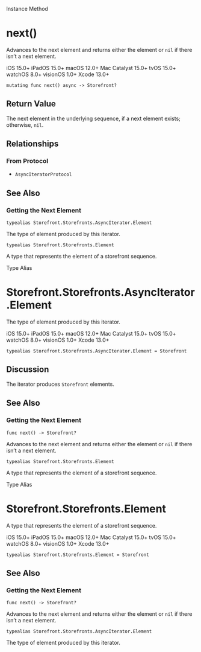 Instance Method

# next()

Advances to the next element and returns either the element or `nil` if there
isn’t a next element.

iOS 15.0+  iPadOS 15.0+  macOS 12.0+  Mac Catalyst 15.0+  tvOS 15.0+  watchOS
8.0+  visionOS 1.0+  Xcode 13.0+

    
    
    mutating func next() async -> Storefront?

## Return Value

The next element in the underlying sequence, if a next element exists;
otherwise, `nil`.

## Relationships

### From Protocol

  * `AsyncIteratorProtocol`

## See Also

### Getting the Next Element

`typealias Storefront.Storefronts.AsyncIterator.Element`

The type of element produced by this iterator.

`typealias Storefront.Storefronts.Element`

A type that represents the element of a storefront sequence.

Type Alias

# Storefront.Storefronts.AsyncIterator.Element

The type of element produced by this iterator.

iOS 15.0+  iPadOS 15.0+  macOS 12.0+  Mac Catalyst 15.0+  tvOS 15.0+  watchOS
8.0+  visionOS 1.0+  Xcode 13.0+

    
    
    typealias Storefront.Storefronts.AsyncIterator.Element = Storefront

## Discussion

The iterator produces `Storefront` elements.

## See Also

### Getting the Next Element

`func next() -> Storefront?`

Advances to the next element and returns either the element or `nil` if there
isn’t a next element.

`typealias Storefront.Storefronts.Element`

A type that represents the element of a storefront sequence.

Type Alias

# Storefront.Storefronts.Element

A type that represents the element of a storefront sequence.

iOS 15.0+  iPadOS 15.0+  macOS 12.0+  Mac Catalyst 15.0+  tvOS 15.0+  watchOS
8.0+  visionOS 1.0+  Xcode 13.0+

    
    
    typealias Storefront.Storefronts.Element = Storefront

## See Also

### Getting the Next Element

`func next() -> Storefront?`

Advances to the next element and returns either the element or `nil` if there
isn’t a next element.

`typealias Storefront.Storefronts.AsyncIterator.Element`

The type of element produced by this iterator.


